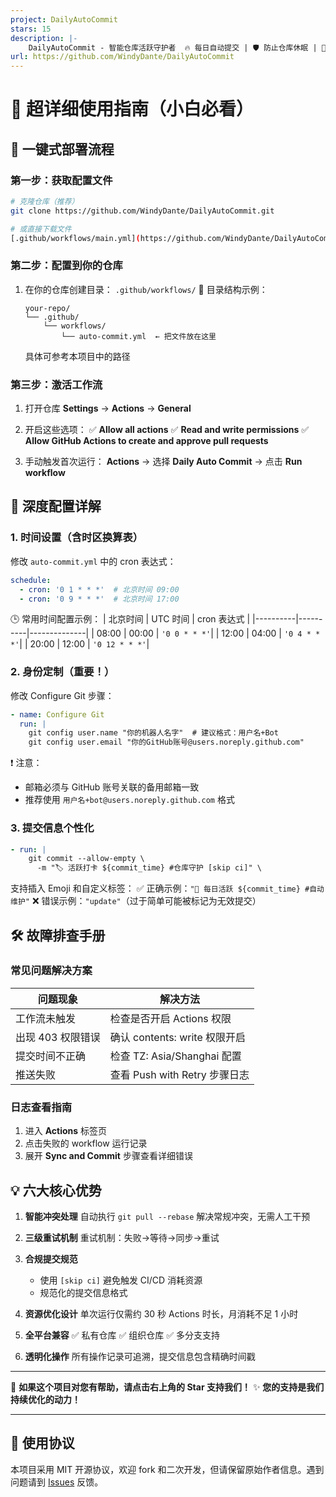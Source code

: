 ```yaml
---
project: DailyAutoCommit
stars: 15
description: |-
    DailyAutoCommit - 智能仓库活跃守护者  🔥 每日自动提交 | 🛡️ 防止仓库休眠 | 🚀 零配置部署  通过 GitHub Actions 实现全自动定时提交，智能解决代码冲突，支持私有仓库与多时段配置，新手友好型设计，3 分钟完成配置，让您的仓库永远保持活跃状态！
url: https://github.com/WindyDante/DailyAutoCommit
---
```


# 📘 超详细使用指南（小白必看）

## 🌟 一键式部署流程

### 第一步：获取配置文件
```bash
# 克隆仓库（推荐）
git clone https://github.com/WindyDante/DailyAutoCommit.git

# 或直接下载文件
[.github/workflows/main.yml](https://github.com/WindyDante/DailyAutoCommit/blob/master/.github/workflows/main.yml)
```

### 第二步：配置到你的仓库
1. 在你的仓库创建目录：
   `.github/workflows/`
   📂 目录结构示例：
   ```
   your-repo/
   └── .github/
       └── workflows/
           └── auto-commit.yml  ← 把文件放在这里
   ```
   具体可参考本项目中的路径

### 第三步：激活工作流
1. 打开仓库 **Settings** → **Actions** → **General**
2. 开启这些选项：
   ✅ **Allow all actions**
   ✅ **Read and write permissions**
   ✅ **Allow GitHub Actions to create and approve pull requests**

3. 手动触发首次运行：
   **Actions** → 选择 **Daily Auto Commit** → 点击 **Run workflow**

## 🔧 深度配置详解

### 1. 时间设置（含时区换算表）
修改 `auto-commit.yml` 中的 cron 表达式：
```yaml
schedule:
  - cron: '0 1 * * *'  # 北京时间 09:00
  - cron: '0 9 * * *'  # 北京时间 17:00
```

🕒 常用时间配置示例：
| 北京时间 | UTC 时间 | cron 表达式   |
|----------|----------|--------------|
| 08:00    | 00:00    | `'0 0 * * *'`|
| 12:00    | 04:00    | `'0 4 * * *'`|
| 20:00    | 12:00    | `'0 12 * * *'`|

### 2. 身份定制（重要！）
修改 Configure Git 步骤：
```yaml
- name: Configure Git
  run: |
    git config user.name "你的机器人名字"  # 建议格式：用户名+Bot
    git config user.email "你的GitHub账号@users.noreply.github.com"
```
❗ 注意：
- 邮箱必须与 GitHub 账号关联的备用邮箱一致
- 推荐使用 `用户名+bot@users.noreply.github.com` 格式

### 3. 提交信息个性化
```yaml
- run: |
    git commit --allow-empty \
      -m "🏷️ 活跃打卡 ${commit_time} #仓库守护 [skip ci]" \
```
支持插入 Emoji 和自定义标签：
✅ 正确示例：`"🚀 每日活跃 ${commit_time} #自动维护"`
❌ 错误示例：`"update"`（过于简单可能被标记为无效提交）

## 🛠️ 故障排查手册

### 常见问题解决方案
| 问题现象                | 解决方法                     |
|-------------------------|------------------------------|
| 工作流未触发           | 检查是否开启 Actions 权限    |
| 出现 403 权限错误      | 确认 contents: write 权限开启|
| 提交时间不正确         | 检查 TZ: Asia/Shanghai 配置  |
| 推送失败               | 查看 Push with Retry 步骤日志|

### 日志查看指南
1. 进入 **Actions** 标签页
2. 点击失败的 workflow 运行记录
3. 展开 **Sync and Commit** 步骤查看详细错误

## 💡 六大核心优势

1. **智能冲突处理**
   自动执行 `git pull --rebase` 解决常规冲突，无需人工干预

2. **三级重试机制**
   重试机制：失败→等待→同步→重试

3. **合规提交规范**
   - 使用 `[skip ci]` 避免触发 CI/CD 消耗资源
   - 规范化的提交信息格式

4. **资源优化设计**
   单次运行仅需约 30 秒 Actions 时长，月消耗不足 1 小时

5. **全平台兼容**
   ✅ 私有仓库 ✅ 组织仓库 ✅ 多分支支持

6. **透明化操作**
   所有操作记录可追溯，提交信息包含精确时间戳

---

🙌 **如果这个项目对您有帮助，请点击右上角的 Star 支持我们！**
✨ **您的支持是我们持续优化的动力！**

---

## 📜 使用协议
本项目采用 MIT 开源协议，欢迎 fork 和二次开发，但请保留原始作者信息。遇到问题请到 [Issues](https://github.com/WindyDante/DailyAutoCommit/issues/new) 反馈。

